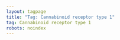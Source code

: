 ```yaml
---
layout: tagpage
title: "Tag: Cannabinoid receptor type 1"
tag: Cannabinoid receptor type 1
robots: noindex
---
```

